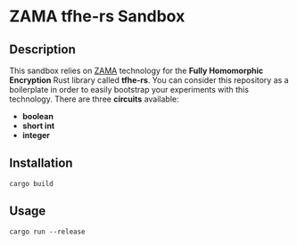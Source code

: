 # ZAMA tfhe-rs Sandbox

## Description

This sandbox relies on [ZAMA](https://www.zama.ai/) technology for the **Fully Homomorphic Encryption** Rust library called **tfhe-rs**.
You can consider this repository as a boilerplate in order to easily bootstrap your experiments with this technology.
There are three **circuits** available:

* **boolean**
* **short int**
* **integer**

## Installation

```console
cargo build
```

## Usage

```console
cargo run --release
```